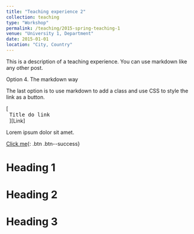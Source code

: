 ```yaml
---
title: "Teaching experience 2"
collection: teaching
type: "Workshop"
permalink: /teaching/2015-spring-teaching-1
venue: "University 1, Department"
date: 2015-01-01
location: "City, Country"
---
```


This is a description of a teaching experience. You can use markdown like any other post.


Option 4. The markdown way

The last option is to use markdown to add a class and use CSS to style the link as a button.

[<kbd> <br> Title do link <br> </kbd>][Link]

Lorem ipsum dolor sit amet.

[Click me](http://www.google.com){: .btn .btn--success}


Heading 1
======

Heading 2
======

Heading 3
======
